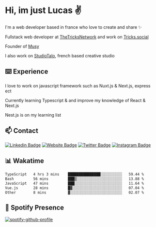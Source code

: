 # Hi, im just Lucas ✌️

I'm a web developer based in france who love to create and share ✨

Fullstack web developer at [TheTricksNetwork](https://thetricksnetwork.com/) and work on [Tricks.social](https://tricks.social)

Founder of [Musy](https://musy.app)

I also work on [StudioTalo](https://talodev.fr), french based creative studio

## ⌨️ Experience

I love to work on javascript framework such as Nuxt.js & Next.js, express ect

Currently learning Typescript & and improve my knowledge of React & Next.js

Nest.js is on my learning list

## 📫 Contact

[![Linkedin Badge](https://img.shields.io/badge/-LinkedIn-0e76a8?style=flat-square&logo=Linkedin&logoColor=white)](https://www.linkedin.com/in/lucasbellier/)
[![Website Badge](https://img.shields.io/badge/Website-3b5998?style=flat-square&logo=google-chrome&logoColor=white)](https://lucasblr.fr)
[![Twitter Badge](https://img.shields.io/badge/-Twitter-00acee?style=flat-square&logo=Twitter&logoColor=white)](https://twitter.com/ImJustLucas_)
[![Instagram Badge](https://img.shields.io/badge/-Instagram-e4405f?style=flat-square&logo=Instagram&logoColor=white)](https://instagram.com/luuucas.blr/)

## 📊 Wakatime
<!--START_SECTION:waka-->

```txt
TypeScript   4 hrs 3 mins    ███████████████░░░░░░░░░░   59.44 %
Bash         56 mins         ███▒░░░░░░░░░░░░░░░░░░░░░   13.88 %
JavaScript   47 mins         ███░░░░░░░░░░░░░░░░░░░░░░   11.64 %
Vue.js       28 mins         █▓░░░░░░░░░░░░░░░░░░░░░░░   07.04 %
Other        8 mins          ▓░░░░░░░░░░░░░░░░░░░░░░░░   02.07 %
```

<!--END_SECTION:waka-->

## 🎵 Spotify Presence

[![spotify-github-profile](https://spotify-github-profile.vercel.app/api/view?uid=zelder175&cover_image=true&theme=novatorem&show_offline=true&background_color=ffffff&bar_color=e3f6fb&bar_color_cover=true)](https://spotify-github-profile.vercel.app/api/view?uid=zelder175&redirect=true)
